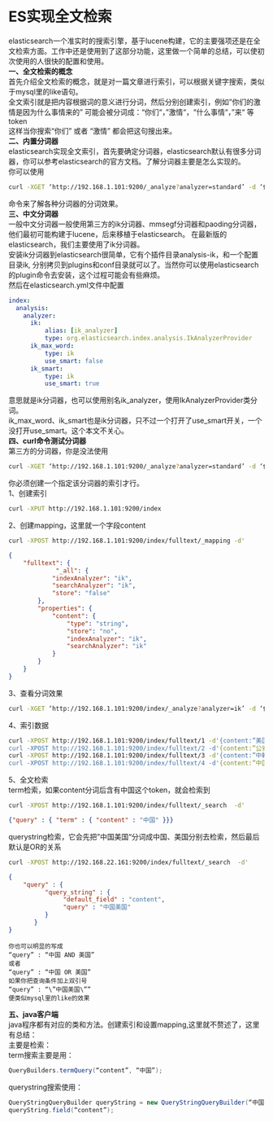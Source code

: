 # ES实现全文检索

elasticsearch一个准实时的搜索引擎，基于lucene构建，它的主要强项还是在全文检索方面。工作中还是使用到了这部分功能，这里做一个简单的总结，可以使初次使用的人很快的配置和使用。<br />**一、全文检索的概念**<br />首先介绍全文检索的概念，就是对一篇文章进行索引，可以根据关键字搜索，类似于mysql里的like语句。<br />全文索引就是把内容根据词的意义进行分词，然后分别创建索引，例如”你们的激情是因为什么事情来的” 可能会被分词成：“你们“，”激情“，“什么事情“，”来“ 等token<br />这样当你搜索“你们” 或者 “激情” 都会把这句搜出来。<br />**二、内置分词器**<br />elasticsearch实现全文索引，首先要确定分词器，elasticsearch默认有很多分词器，你可以参考elasticsearch的官方文档。了解分词器主要是怎么实现的。<br />你可以使用
```bash
curl -XGET ‘http://192.168.1.101:9200/_analyze?analyzer=standard’ -d ‘你们有什么事情’
```
命令来了解各种分词器的分词效果。<br />**三、中文分词器**<br />一般中文分词器一般使用第三方的ik分词器、mmsegf分词器和paoding分词器，他们最初可能构建于lucene，后来移植于elasticsearch。 在最新版的elasticsearch，我们主要使用了ik分词器。<br />安装ik分词器到elasticsearch很简单，它有个插件目录analysis-ik，和一个配置目录ik, 分别拷贝到plugins和conf目录就可以了。当然你可以使用elasticsearch的plugin命令去安装，这个过程可能会有些麻烦。<br />然后在elasticsearch.yml文件中配置
```yaml
index:
  analysis:
    analyzer:
      ik:
          alias: [ik_analyzer]
          type: org.elasticsearch.index.analysis.IkAnalyzerProvider
      ik_max_word:
          type: ik
          use_smart: false
      ik_smart:
          type: ik
          use_smart: true
```
意思就是ik分词器，也可以使用别名ik_analyzer，使用IkAnalyzerProvider类分词。<br />ik_max_word、ik_smart也是ik分词器，只不过一个打开了use_smart开关，一个没打开use_smart。这个本文不关心。<br />**四、curl命令测试分词器**<br />第三方的分词器，你是没法使用
```bash
curl -XGET ‘http://192.168.1.101:9200/_analyze?analyzer=standard’ -d ‘你们有什么事情’ 来查看分词效果的。
```
你必须创建一个指定该分词器的索引才行。<br />1、创建索引
```bash
curl -XPUT http://192.168.1.101:9200/index
```
2、创建mapping，这里就一个字段content
```bash
curl -XPOST http://192.168.1.101:9200/index/fulltext/_mapping -d'
```
```json
{
    "fulltext": {
             "_all": {
            "indexAnalyzer": "ik",
            "searchAnalyzer": "ik",
            "store": "false"
        },
        "properties": {
            "content": {
                "type": "string",
                "store": "no",
                "indexAnalyzer": "ik",
                "searchAnalyzer": "ik"
            }
        }
    }
}
```
3、查看分词效果
```bash
curl -XGET ‘http://192.168.1.101:9200/index/_analyze?analyzer=ik’ -d ‘你们有什么事情’
```
4、索引数据
```bash
curl -XPOST http://192.168.1.101:9200/index/fulltext/1 -d'{content:”美国留给伊拉克的是个烂摊子吗”}’
curl -XPOST http://192.168.1.101:9200/index/fulltext/2 -d'{content:”公安部：各地校车将享最高路权”}’
curl -XPOST http://192.168.1.101:9200/index/fulltext/3 -d'{content:”中韩渔警冲突调查：韩警平均每天扣1艘中国渔船”}’
curl -XPOST http://192.168.1.101:9200/index/fulltext/4 -d'{content:”中国驻洛杉矶领事馆遭亚裔男子枪击 嫌犯已自首”}’
```
5、全文检索<br />term检索，如果content分词后含有中国这个token，就会检索到
```bash
curl -XPOST http://192.168.1.101:9200/index/fulltext/_search  -d'
```
```json
{"query" : { "term" : { "content" : "中国" }}}
```
querystring检索，它会先把”中国美国“分词成中国、美国分别去检索，然后最后默认是OR的关系
```bash
curl -XPOST http://192.168.22.161:9200/index/fulltext/_search  -d'
```
```json
{
    "query" : {
          "query_string" : {
               "default_field" : "content",
               "query" : "中国美国"
          }
       }
}
```
```
你也可以明显的写成
“query” : “中国 AND 美国”
或者
“query” : “中国 OR 美国”
如果你把查询条件加上双引号
“query” : “\”中国美国\””
便类似mysql里的like的效果
```
**五、java客户端**<br />java程序都有对应的类和方法。创建索引和设置mapping,这里就不赘述了，这里有总结：<br />主要是检索：<br />term搜索主要是用：
```java
QueryBuilders.termQuery(“content”, “中国”);
```
querystring搜索使用：
```java
QueryStringQueryBuilder queryString = new QueryStringQueryBuilder(“中国 OR 美国”);
queryString.field(“content”);
```
